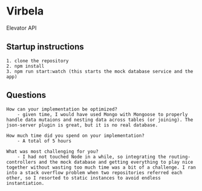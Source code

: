 # Virbela
 Elevator API

## Startup instructions
    1. clone the repository
    2. npm install
    3. npm run start:watch (this starts the mock database service and the app)

## Questions
    How can your implementation be optimized?
        - given time, I would have used Mongo with Mongoose to properly handle data mutaions and nesting data across tables (or joining). The json-server plugin is great, but it is no real database.

    How much time did you spend on your implementation?
        - A total of 5 hours

    What was most challenging for you?
        - I had not touched Node in a while, so integrating the routing-controllers and the mock database and getting everything to play nice together without wasting too much time was a bit of a challenge. I ran into a stack overflow problem when two repositories referred each other, so I resorted to static instances to avoid endless instantiation.